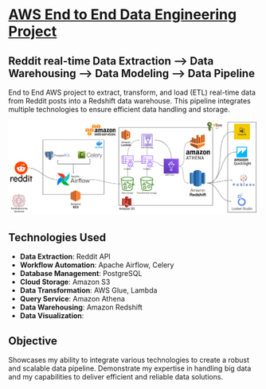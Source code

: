 # [AWS End to End Data Engineering Project](https://github.com/KevinGastelum/MyDataEngineering/tree/main/01._AWS_DataEngineeringProject)

## Reddit real-time Data Extraction --> Data Warehousing --> Data Modeling --> Data Pipeline

End to End AWS project to extract, transform, and load (ETL) real-time data from Reddit posts into a Redshift data warehouse. This pipeline integrates multiple technologies to ensure efficient data handling and storage.

<img src="01._AWS_DataEngineeringProject\images\RedditDataEngineering-.png">

## Technologies Used

- **Data Extraction**: Reddit API
- **Workflow Automation**: Apache Airflow, Celery
- **Database Management**: PostgreSQL
- **Cloud Storage**: Amazon S3
- **Data Transformation**: AWS Glue, Lambda
- **Query Service**: Amazon Athena
- **Data Warehousing**: Amazon Redshift
- **Data Visualization**:

<!-- ## Data Pipeline

- **Automated Data Processing Workflow**: Utilizing Apache Airflow and Celery for data processing.
- **Data Storage**: PostgreSQL and Amazon S3 for data storage.
- **Data Transformation**: Integrates AWS Glue, Lambda and Amazon Athena for effective data transformation and querying.
- **Scalable Data Warehousing**: Utilizes Amazon Redshift for a high-performance data warehousing solution. -->

## Objective

Showcases my ability to integrate various technologies to create a robust and scalable data pipeline. Demonstrate my expertise in handling big data and my capabilities to deliver efficient and reliable data solutions.

<!--

KEVIN'S PERSONAL NOTES/INSTRUCTIONS

Take screensshots of Docker/VSCode, AWS EC2/S3, Airflow/Celery, Glue/Lambda, Athena/Redshift, Visuals

Docker/ VSCODE Screenshot -- Connecting to Airflow locally through Docker container
EC2 CLI && S3 Bucket with reddit file screenshot -- Setting up AWS EC2 instance and S3 bucket for automated Data storage
Airflow / Celery screenshot -- Connecting to AWS from Airflow


-- DOCKER Commands used
- Shows all containers
docker ps
docker-compose ps

- Build/Start or update your containers
docker compose up -d --build
docker compose up -d
docker exec -it {container hash}
docker stop $(docker ps -a -q)
docker compose down

- REMOVE all containers
docker stop $(docker ps -a -q)
docker rm $(docker ps -a -q)
docker system prune
docker system prune -a --volumes


-- FRESH Start steps
- Set up VENV through Conda
conda create --name redditDE python=3.9
conda activate redditDE // netflixDE

- Run reqs.txt to install all required packages
pip install -r requirements.txt

- Pull/Create config.conf settings , data/input, data/output, logs, plugins, tests
mkdir data logs plugins tests

compose up -d --build

run airflow on localhost:8080

Obtain Reddit API Keys and insert into your config file


-- AWS SETUP

- Go to AWS -> Create user -> Group -> EC2 instance -> S3 bucket
Begin @ min 9 to watch video walkthrough
https://www.youtube.com/watch?v=j_skupZ3zw0&t=3s

- Login to AWS with your new user (make sure user has admin privileges)
https://{YOUR ACNT ID}.signin.aws.amazon.com/console
- Create EC2 instance and launch

- Inside EC2 console
sudo apt-get update
sudo apt install python3-pip
sudo apt install python3.10-venv
- might need to restart terminal
python3 -m venv netflixDE
- Start Venv
source netflixDE/bin/activate

- Install AWS CLi
pip install --upgrade awscli
sudo pip install apache-airflow
airflow standalone -- to launch

-- OBTAIN SESSION TOKEN
- Run the following command inside your AWS EC2 instance to generate your AWS Session token. --duration-seconds can be any number
configure aws
aws sts get-session-token --duration-seconds 3600


-- SSH into AWS EC2 through VSCODE
- Download then locate .pem file directory ie Downloads
ssh -i "redditdataengineering-pair.pem" ubuntu@ec2{YOUR INSTANCE}



### FUTURE PROJECT NOTES:
Build 3 different End to End projects (AWS, Azure, GCP)

AWS:
Reddit Real time - (Docker, PSQL, Airflow), (EC2, S3, Lambda, Glue, Athena, Redshift)
https://www.youtube.com/watch?v=LSlt6iVI_9Y

Zillow End to End (AWS, Quicksight)
https://www.youtube.com/watch?v=j_skupZ3zw0&t=3s


Azure:
Power BI
https://www.youtube.com/watch?v=iQ41WqhHglk


GCP:
Uber Data Analytics
https://www.youtube.com/watch?v=WpQECq5Hx9g


Snowflake:
https://www.youtube.com/watch?v=qDmqE89DSQQ



FCC (Docker, PSQL, Build Pipeline from scratch, dbt, CRON, Airflow, Airbyte):
https://www.youtube.com/watch?v=PHsC_t0j1dU


-->
<!-- -->
<!-- -->
